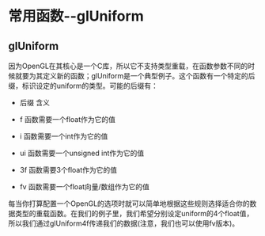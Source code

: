 # 常用函数--glUniform

## glUniform

因为OpenGL在其核心是一个C库，所以它不支持类型重载，在函数参数不同的时候就要为其定义新的函数；glUniform是一个典型例子。这个函数有一个特定的后缀，标识设定的uniform的类型。可能的后缀有：

- 后缀	含义

- f	  函数需要一个float作为它的值
- i	  函数需要一个int作为它的值
- ui	函数需要一个unsigned int作为它的值
- 3f	函数需要3个float作为它的值
- fv	函数需要一个float向量/数组作为它的值

每当你打算配置一个OpenGL的选项时就可以简单地根据这些规则选择适合你的数据类型的重载函数。在我们的例子里，我们希望分别设定uniform的4个float值，所以我们通过glUniform4f传递我们的数据(注意，我们也可以使用fv版本)。